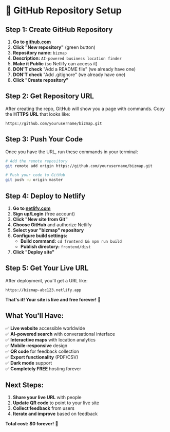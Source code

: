 # 🐙 GitHub Repository Setup

## Step 1: Create GitHub Repository

1. **Go to [github.com](https://github.com)**
2. **Click "New repository"** (green button)
3. **Repository name:** `bizmap`
4. **Description:** `AI-powered business location finder`
5. **Make it Public** (so Netlify can access it)
6. **DON'T check** "Add a README file" (we already have one)
7. **DON'T check** "Add .gitignore" (we already have one)
8. **Click "Create repository"**

## Step 2: Get Repository URL

After creating the repo, GitHub will show you a page with commands. Copy the **HTTPS URL** that looks like:
```
https://github.com/yourusername/bizmap.git
```

## Step 3: Push Your Code

Once you have the URL, run these commands in your terminal:

```bash
# Add the remote repository
git remote add origin https://github.com/yourusername/bizmap.git

# Push your code to GitHub
git push -u origin master
```

## Step 4: Deploy to Netlify

1. **Go to [netlify.com](https://netlify.com)**
2. **Sign up/Login** (free account)
3. **Click "New site from Git"**
4. **Choose GitHub** and authorize Netlify
5. **Select your "bizmap" repository**
6. **Configure build settings:**
   - **Build command:** `cd frontend && npm run build`
   - **Publish directory:** `frontend/dist`
7. **Click "Deploy site"**

## Step 5: Get Your Live URL

After deployment, you'll get a URL like:
```
https://bizmap-abc123.netlify.app
```

**That's it! Your site is live and free forever!** 🎉

## What You'll Have:

✅ **Live website** accessible worldwide  
✅ **AI-powered search** with conversational interface  
✅ **Interactive maps** with location analytics  
✅ **Mobile-responsive** design  
✅ **QR code** for feedback collection  
✅ **Export functionality** (PDF/CSV)  
✅ **Dark mode** support  
✅ **Completely FREE** hosting forever  

## Next Steps:

1. **Share your live URL** with people
2. **Update QR code** to point to your live site
3. **Collect feedback** from users
4. **Iterate and improve** based on feedback

**Total cost: $0 forever!** 🚀
